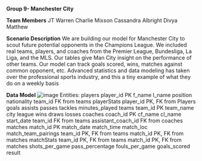 **Group 9- Manchester City**

**Team Members**
JT Warren
Charlie Mixson
Cassandra Albright
Divya Matthew

**Scenario Description**
We are building our model for Manchester City to scout future potential opponents in the Champions League. We included real teams, players, and coaches from the Premier League, Bundesliga, La Liga, and the MLS. Our tables give Man City insight on the performance of other teams. Our model can track goals scored, wins, matches against common opponent, etc. Advanced statistics and data modeling has taken over the professional sports industry, and this a tiny example of what they do on a weekly basis

**Data Model**
![image](https://github.com/user-attachments/assets/4d9230da-f7ba-49b8-9cbe-f812adc36824)
	Entities:
	players
 		player_id PK
   		f_name
     		l_name
       		position
	 	nationality
   		team_id FK from teams
 	playerStats
 		player_id PK, FK from Players
   		goals
     		assists
       		passes
	 	tackles
   		minutes_played
     	teams
      		team_id PK
		team_name
  		city
    		league
      		wins
		draws
  		losses
    	coaches
     		coach_id PK
       		cf_name
	 	cl_name
   		start_date
     		team_id FK from teams
       		assistant_coach_id FK from coaches
	 matches
  		match_id PK
    		match_date
      		match_time
		match_loc
  	match_team_pairings
   		team_id PK, FK from teams
     		match_id PK, FK from matches
       	matchStats
   		team_id PK, FK from teams
     		match_id PK, FK from matches
       		shots_per_game
	 	pass_percentage
   		fouls_per_game
     		goals_scored
       		result

